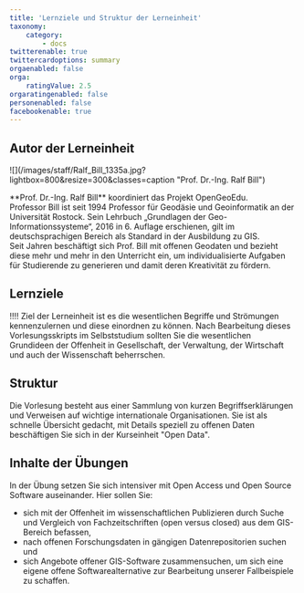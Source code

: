 ```yaml
---
title: 'Lernziele und Struktur der Lerneinheit'
taxonomy:
    category:
        - docs
twitterenable: true
twittercardoptions: summary
orgaenabled: false
orga:
    ratingValue: 2.5
orgaratingenabled: false
personenabled: false
facebookenable: true
---
```


## Autor der Lerneinheit
<div class="row align-items-center">
  <div class="col-sm-3" markdown="1">![](/images/staff/Ralf_Bill_1335a.jpg?lightbox=800&resize=300&classes=caption "Prof. Dr.-Ing. Ralf Bill")</div>
  <div class="col-sm-9">
    <p markdown="1">**Prof. Dr.-Ing. Ralf Bill** koordiniert das Projekt OpenGeoEdu. <br /> Professor Bill ist seit 1994 Professor für Geodäsie und Geoinformatik an der Universität Rostock. Sein Lehrbuch „Grundlagen der Geo-Informationssysteme“, 2016 in 6. Auflage erschienen, gilt im deutschsprachigen Bereich als Standard in der Ausbildung zu GIS. <br /> Seit Jahren beschäftigt sich Prof. Bill mit offenen Geodaten und bezieht diese mehr und mehr in den Unterricht ein, um individualisierte Aufgaben für Studierende zu generieren und damit deren Kreativität zu fördern.</p>
  </div>
</div>
<!--
| | | 
|--|--|
|![](Ralf_Bill_1335a.jpg?lightbox=800&resize=300&classes=caption "Prof. Dr.-Ing. Ralf Bill") | Prof. Dr.-Ing. Ralf Bill koordiniert das Projekt OpenGeoEdu. <br /> Professor Bill ist seit 1994 Professor für Geodäsie und Geoinformatik an der Universität Rostock. Sein Lehrbuch „Grundlagen der Geo-Informationssysteme“, 2016 in 6. Auflage erschienen, gilt im deutschsprachigen Bereich als Standard in der Ausbildung zu GIS. <br /> Seit Jahren beschäftigt sich Prof. Bill mit offenen Geodaten und bezieht diese mehr und mehr in den Unterricht ein, um individualisierte Aufgaben für Studierende zu generieren und damit deren Kreativität zu fördern. |
-->

## Lernziele 
!!!! Ziel der Lerneinheit ist es die wesentlichen Begriffe und Strömungen kennenzulernen und diese einordnen zu können. Nach Bearbeitung dieses Vorlesungsskripts im Selbststudium sollten Sie die wesentlichen Grundideen der Offenheit in Gesellschaft, der Verwaltung, der Wirtschaft und auch der Wissenschaft beherrschen.

## Struktur 

Die Vorlesung besteht aus einer Sammlung von kurzen Begriffserklärungen und Verweisen auf wichtige internationale Organisationen. Sie ist als schnelle Übersicht gedacht, mit Details speziell zu offenen Daten beschäftigen Sie sich in der Kurseinheit "Open Data".

## Inhalte der Übungen

In der Übung setzen Sie sich intensiver mit Open Access und Open Source Software auseinander. Hier sollen Sie: 

+ sich mit der Offenheit im wissenschaftlichen Publizieren durch Suche und Vergleich von Fachzeitschriften (open versus closed) aus dem GIS-Bereich befassen,
+ nach offenen Forschungsdaten in gängigen Datenrepositorien suchen und
+ sich Angebote offener GIS-Software zusammensuchen, um sich eine eigene offene Softwarealternative zur Bearbeitung unserer Fallbeispiele zu schaffen.
